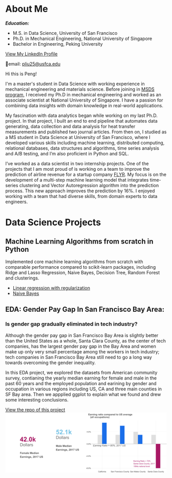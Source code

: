 # About Me 
**_Education:_**
- M.S. in Data Science, University of San Francisco
- Ph.D. in Mechanical Engineering, National University of Singapore
- Bachelor in Engineering, Peking University

[View My LinkedIn Profile](https://www.linkedin.com/in/peng-liu-188053130/)

📧email: pliu25@usfca.edu

Hi this is Peng!

I'm a master's student in Data Science with working experience in mechanical engineering and materials science. Before joining in [MSDS program](https://www.usfca.edu/arts-sciences/graduate-programs/data-science), I received my Ph.D in mechanical engineering and worked as an associate scientist at National University of Singapore. I have a passion for combining data insights with domain knowledge in real-world applications. 

My fascination with data analytics began while working on my last Ph.D. project. In that project, I built an end to end pipeline that automates data generating, data collection and data analysis for heat transfer measurements and published two journal articles. From then on, I studied as a MS student in Data Science at University of San Francisco, where I developed various skills including machine learning, distributed computing, relational databases, data structures and algorithms,  time series analysis and A/B testing, and I’m also proficient in Python and SQL.

I’ve worked as a data scientist in two internship projects. One of the projects that I am most proud of is working on a team to improve the prediction of airline revenue for a startup company [FLYR](https://www.flyrlabs.com/). My focus is on the development of a multi-step machine learning model that integrates time-series clustering and Vector Autoregression algorithm into the prediction process. This new approach improves the prediction by 16%. I enjoyed working with a team that had diverse skills, from domain experts to data engineers. 

# Data Science Projects
## Machine Learning Algorithms from scratch in Python

Implemented core machine learning algorithms from scratch with comparable performance compared to scikit-learn packages, including Ridge and Lasso Regression, Naive Bayes, Decision Tree, Random Forest and clusterings.

- [Linear regression with regularization](https://github.com/jenniferliumao/Linear-Regression-with-Regularization-from-Scratch-in-Python)
- [Naive Bayes](https://github.com/jenniferliumao/naive_bayes_from_scratch)


## EDA: Gender Pay Gap In San Francisco Bay Area: 

### Is gender gap gradually eliminated in tech industry?
Although the gender pay gap in San Francisco Bay Area is slightly better than the United States as a whole, Santa Clara County, as the center of tech companies, has the largest gender pay gap in the Bay Area and women make up only very small percentage among the workers in tech industry; tech companies in San Francisco Bay Area still need to go a long way towards overcoming the gender inequality.

In this EDA project, we explored the datasets from American community survey, contianing the yearly median earning for female and male in the past 60 years and the employed population and earining by gender and occupation in various regions including US, CA and three main counties in SF Bay area. Then we appplied ggplot to explain what we found and drew some interesting conclusions.

[View the repo of this project](https://github.com/jenniferliumao/gendergap_BayArea_EDA)
![](images/gendergap.png)
